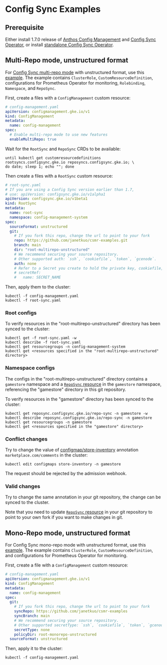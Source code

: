 # Config Sync Examples

## Prerequisite 

Either install 1.7.0 release of [Anthos Config Management](https://cloud.google.com/anthos-config-management/docs/how-to/installing) and [Config Sync Operator](https://cloud.google.com/anthos-config-management/docs/how-to/installing-config-sync), or install [standalone Config Sync Operator](https://cloud.google.com/kubernetes-engine/docs/add-on/config-sync/how-to/installing).

## Multi-Repo mode, unstructured format

For [Config Sync multi-repo mode](https://cloud.google.com/kubernetes-engine/docs/add-on/config-sync/how-to/multi-repo) with unstructured format, use this [example](./root-multirepo-unstructured).
The example contains `ClusterRole`, `CustomResourceDefinition`, configurations for Prometheus Operator for monitoring, `Rolebinding`, `Namespace`, and `RepoSync`.

First, create a files with a `ConfigManagement` custom resource:

```yaml
# config-management.yaml
apiVersion: configmanagement.gke.io/v1
kind: ConfigManagement
metadata:
  name: config-management
spec:
  # Enable multi-repo mode to use new features
  enableMultiRepo: true
```

Wait for the `RootSync` and `RepoSync` CRDs to be available:

```console
until kubectl get customresourcedefinitions rootsyncs.configsync.gke.io reposyncs.configsync.gke.io; \
do date; sleep 1; echo ""; done
```

Then create a files with a `RootSync` custom resource:

```yaml
# root-sync.yaml
# If you are using a Config Sync version earlier than 1.7,
# use: apiVersion: configsync.gke.io/v1alpha1
apiVersion: configsync.gke.io/v1beta1
kind: RootSync
metadata:
  name: root-sync
  namespace: config-management-system
spec:
  sourceFormat: unstructured
  git:
    # If you fork this repo, change the url to point to your fork
    repo: https://github.com/janetkuo/csmr-examples.git
    branch: main
    dir: "root-multirepo-unstructured"
    # We recommend securing your source repository.
    # Other supported auth: `ssh`, `cookiefile`, `token`, `gcenode`.
    auth: none
    # Refer to a Secret you create to hold the private key, cookiefile, or token.
    # secretRef:
    #   name: SECRET_NAME
```

Then, apply them to the cluster:

```console
kubectl -f config-management.yaml
kubectl -f root-sync.yaml
```

### Root configs

To verify resources in the "root-multirepo-unstructured" directory has been synced to the cluster:

```console
kubectl get -f root-sync.yaml -w
kubectl describe -f root-sync.yaml
kubectl get resourcegroups -n config-management-system
kubectl get <resources specified in the "root-multirepo-unstructured" directory>
```

### Namespace configs

The configs in the "root-multirepo-unstructured" directory contains a `gamestore` namespace and a [`RepoSync` resource](root-multirepo-unstructured/reposync-gamestore.yaml) in the `gamestore` namespace, referencing the "gamestore" directory in this git repository.

To verify resources in the "gamestore" directory has been synced to the cluster:

```console
kubectl get reposync.configsync.gke.io/repo-sync -n gamestore -w
kubectl describe reposync.configsync.gke.io/repo-sync -n gamestore
kubectl get resourcegroups -n gamestore
kubectl get <resources specified in the "gamestore" directory>
```

### Conflict changes

Try to change the value of [configmap/store-inventory](gamestore/configmap-inventory.yaml) annotation `marketplace.com/comments` in the cluster:

```console
kubectl edit configmaps store-inventory -n gamestore
```

The request should be rejected by the admission webhook.

### Valid changes

Try to change the same annotation in your git repository, the change can be synced to the cluster.

Note that you need to update [`RepoSync` resource](root/reposync-gamestore.yaml) in your git repository to point to your own fork if you want to make changes in git.

## Mono-Repo mode, unstructured format

For Config Sync mono-repo mode with unstructured format, use this [example](./root-monorepo-unstructured).
The example contains `ClusterRole`, `CustomResourceDefinition`, and configurations for Prometheus Operator for monitoring.

First, create a file with a `ConfigManagement` custom resource:

```yaml
# config-management.yaml
apiVersion: configmanagement.gke.io/v1
kind: ConfigManagement
metadata:
  name: config-management
spec:
  git:
    # If you fork this repo, change the url to point to your fork
    syncRepo: https://github.com/janetkuo/csmr-examples
    syncBranch: main
    # We recommend securing your source repository.
    # Other supported secretType: `ssh`, `cookiefile`, `token`, `gcenode`.
    secretType: none
    policyDir: root-monorepo-unstructured
  sourceFormat: unstructured
```

Then, apply it to the cluster:

```console
kubectl -f config-management.yaml
```
